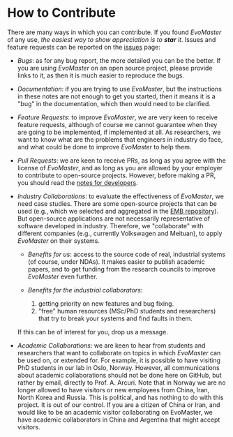 # How to Contribute

There are many ways in which you can contribute.
If you found _EvoMaster_ of any use, _the easiest
way to show appreciation is to **star** it_.
Issues and feature requests can be reported on
the [issues](https://github.com/WebFuzzing/EvoMaster/issues) page:  
  
* *Bugs*: as for any bug report, the more detailed
  you can be the better.
  If you are using _EvoMaster_ on an open source project,
  please provide links to it, as then it is much easier
  to reproduce the bugs.
  
* *Documentation*: if you are trying to use _EvoMaster_, but the instructions
  in these notes are not enough to get you started, 
  then it means it is a "bug" in the documentation, which then would need
  to be clarified. 
  
* *Feature Requests*: to improve _EvoMaster_,
  we are very keen to receive feature requests, although of course we cannot
  guarantee when they are going to be implemented, if implemented at all. 
  As researchers, we want to know what are the problems that engineers in industry
  do face, and what could be done to improve _EvoMaster_ to help them.
  
  
* *Pull Requests*: we are keen to receive PRs, as long as you agree
  with the license of _EvoMaster_, and as long as you are allowed by your employer to contribute
  to open-source projects. However, before making a PR, you should read
  the [notes for developers](for_developers.md).  


* *Industry Collaborations*: to evaluate the effectiveness of _EvoMaster_, we need case studies.
  There are some open-source projects that can be used (e.g., which we selected and aggregated in the
  [EMB repository](https://github.com/WebFuzzing/EMB)).
  But open-source applications are not necessarily representative of software developed in industry.
  Therefore, we "collaborate" with different companies (e.g., currently Volkswagen and Meituan),
  to apply _EvoMaster_ on their systems.
      
  * *Benefits for us*: access to the source code of real, industrial systems (of course, under NDAs). 
    It makes easier to publish academic papers, and to get funding from the research councils
    to improve _EvoMaster_ even further.  
  * *Benefits for the industrial collaborators*: 
    
    1. getting priority on new features and bug fixing.
    2. "free" human resources (MSc/PhD students and researchers) that try to break your systems and
        find faults in them.
    
  If this can be of interest for you, drop us a message.  
    
* *Academic Collaborations*: we are keen to hear from students and researchers that want to 
  collaborate on topics in which _EvoMaster_ can be used on, or extended for.
  For example, it is possible to have visiting PhD students in our lab in Oslo, Norway.
  However, all communications about academic collaborations should not be done here on GitHub,
  but rather by email, directly to Prof. A. Arcuri. 
  Note that in Norway we are no longer allowed to have visitors or new employees from China, Iran, North Korea and Russia. 
  This is political, and has nothing to do with this project. 
  It is out of our control. 
  If you are a citizen of China or Iran, and would like to be an academic visitor collaborating on EvoMaster, we have academic collaborators in China and Argentina that might accept visitors. 

